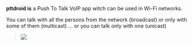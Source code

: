 **pttdroid is** a Push To Talk VoIP app witch can be used in Wi-Fi networks.

You can talk with all the persons from the network (broadcast) or only with some of them (multicast) ... or you can talk only with one (unicast)

<a href='https://play.google.com/store/apps/details?id=ro.ui.pttdroid'>
<blockquote><img src='https://developer.android.com/images/brand/en_generic_rgb_wo_60.png' />
</a>
